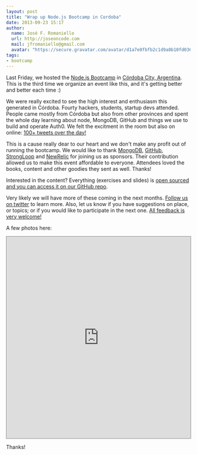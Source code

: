 ```yaml
---
layout: post
title: "Wrap up Node.js Bootcamp in Cordoba"
date: 2013-09-23 15:17
author: 
  name: José F. Romaniello
  url: http://joseoncode.com
  mail: jfromaniello@gmail.com
  avatar: "https://secure.gravatar.com/avatar/d1a7e0fbfb2c1d9a8b10fd03648da78f.png"
tags: 
- bootcamp
---
```


Last Friday, we hosted the [Node.js Bootcamp](http://nodejsbootcamp.com/) in [Córdoba City, Argentina](https://maps.google.com.ar/maps?q=cordoba+argentina&hl=en&ie=UTF8&sll=-34.625863,-58.433533&sspn=0.42942,0.845261&hnear=C%C3%B3rdoba,+C%C3%B3rdoba+Province&t=m&z=12). This is the third time we organize  an event like this, and it's getting better and better each time :)

We were really excited to see the high interest and enthusiasm this generated in Córdoba. Fourty hackers, students, startup devs attended. People came mostly from Córdoba but also from other provinces and spent the whole day learning about node, MongoDB, GitHub and things we use to build and operate Auth0. We felt the excitment in the room but also on online: [100+ tweets over the day!](https://twitter.com/search?q=%23cbanodebootcamp&src=typd&f=realtime)

This is a cause really dear to our heart and we don't make any profit out of running the bootcamp. We would like to thank [MongoDB](http://www.mongodb.com/), [GitHub](http://github.com), [StrongLoop](http://strongloop.com) and [NewRelic](http://newrelic.com) for joining us as sponsors. Their contribution allowed us to make this event affordable to everyone. Attendees loved the books, content and other goodies they sent as well. Thanks!

Interested in the content? Everything (exercises and slides) is [open sourced and you can access it on our GitHub repo](https://github.com/auth0/bootcamp-workshop).

Very likely we will have more of these coming in the next months. [Follow us on twitter](https://twitter.com/authzero) to learn more. Also, let us know if you have suggestions on place, or topics; or if you would like to participate in the next one. [All feedback is very welcome!](bootcamp@auth0.com)

A few photos here:

<iframe 
	src="https://cloudup.com/cZGzW87kJPX?chromeless" 
	style="width: 100%;height: 550px;border: 1px solid grey;"></iframe>

Thanks!
